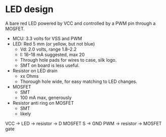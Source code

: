 # LED design

A bare red LED powered by VCC and controlled by a PWM pin through a MOSFET.

-   MCU: 3.3 volts for VSS and PWM
-   LED: Red 5 mm (or yellow, but not blue)
    -   Vd: 2.0 volts, range 1.8–2.2
    -   I: 16–18 mA suggested, max 20
    -   Through hole pads for wires to case, silk logo.
    -   SMT on board is less useful.
-   Resistor on LED drain
    -   xx Ohms
    -   Thorough hole wide, for easy matching to LED changes.
-   MOSFET
    -   SMT
    -   100 mA max, generously 
-   Resistor anti ring on MOSFET
    -   SMT
    -   likely


VCC -> LED -> resistor -> D MOSFET S     -> GND
PWM        -> resistor ->   MOSFET gate
